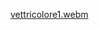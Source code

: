 [vettricolore1.webm](https://github.com/cocco111/my_repository/assets/54602991/736d0dcf-3d7e-45d5-a903-da08e209f905)
